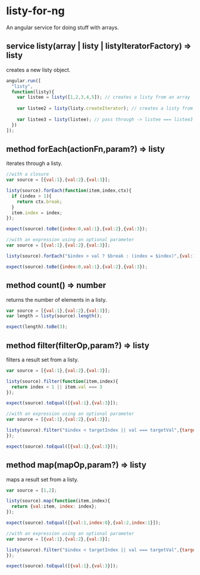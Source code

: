 listy-for-ng
============

An angular service for doing stuff with arrays.

service listy(array | listy | listyIteratorFactory) => listy
--------
creates a new listy object.

```javascript
angular.run([
  "listy",
  function(listy){
    var listee = listy([1,2,3,4,5]); // creates a listy from an array
    
    var listee2 = listy(listy.createIterator); // creates a listy from
    
    var listee3 = listy(listee); // pass through -> listee === listee3
  })
]);
```

method forEach(actionFn,param?) => listy
--------
iterates through a listy.

```javascript
//with a closure
var source = [{val:1},{val:2},{val:3}];

listy(source).forEach(function(item,index,ctx){
  if (index > 1){
    return ctx.break;
  }
  item.index = index;
});

expect(source).toBe({index:0,val:1},{val:2},{val:3});

//with an expression using an optional parameter
var source = [{val:1},{val:2},{val:3}];

listy(source).forEach("$index > val ? $break : (index = $index)",{val:1});

expect(source).toBe({index:0,val:1},{val:2},{val:3});
```

method count() => number
--------
returns the number of elements in a listy.

```javascript
var source = [{val:1},{val:2},{val:3}];
var length = listy(source).length();

expect(length).toBe(3);
```

method filter(filterOp,param?) => listy
--------
filters a result set from a listy.

```javascript
var source = [{val:1},{val:2},{val:3}];

listy(source).filter(function(item,index){
  return index < 1 || item.val === 3
});

expect(source).toEqual([{val:1},{val:3}]);

//with an expression using an optional parameter
var source = [{val:1},{val:2},{val:3}];

listy(source).filter("$index < targetIndex || val === targetVal",{targetIndex:1,targetVal:3});
});

expect(source).toEqual([{val:1},{val:3}]);
```

method map(mapOp,param?) => listy
--------
maps a result set from a listy.

```javascript
var source = [1,2];

listy(source).map(function(item,index){
  return {val:item, index: index};
});

expect(source).toEqual([{val:1,index:0},{val:2,index:1}]);

//with an expression using an optional parameter
var source = [{val:1},{val:2},{val:3}];

listy(source).filter("$index < targetIndex || val === targetVal",{targetIndex:1,targetVal:3});
});

expect(source).toEqual([{val:1},{val:3}]);
```




